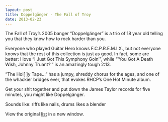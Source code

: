 ```yaml
---
layout: post
title: Doppelgänger - The Fall of Troy
date: 2013-02-23
---
```


The Fall of Troy’s 2005 banger “Doppelgänger” is a trio of 18 year old
telling you that they know how to rock harder than you.

Everyone who played Guitar Hero knows F.C.P.R.E.M.I.X., but not everyone
knows that the rest of this collection is just as good. In fact, some
are better: I love “I Just Got This Symphony Goin’”, while “‘You Got A
Death Wish, Johnny Truant?’” is an amazingly tough 2:13.

“The Hol[ ]y Tape…” has a jumpy, shreddy chorus for the ages, and one of
the whackier bridges ever, that evokes RHCP’s One Hot Minute album.

Get your shit together and put down the James Taylor records for five
minutes, you might like Doppelgänger.

Sounds like: riffs like nails, drums likes a blender

View the original
[list](https://docs.google.com/spreadsheet/pub?key=0ArDppihwaWa6dFdaeV9pOXNTeERqbWVFTFp5bWFuNmc&output=html) in a
new window.
